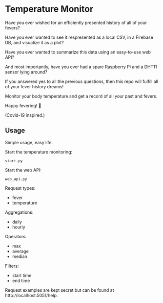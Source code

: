 # Temperature Monitor

Have you ever wished for an efficiently presented history of all of your fevers?

Have you ever wanted to see it respresented as a local CSV, in a Firebase DB, and visualize it as a plot?

Have you ever wanted to summarize this data using an easy-to-use web API?

And most importantly, have you ever had a spare Raspberry Pi and a DHT11 sensor lying around?

If you answered yes to all the previous questions, then this repo will fulfill all of your fever history dreams!

Monitor your body temperature and get a record of all your past and fevers.

Happy fevering! :tada:

(Covid-19 inspired.)

## Usage

Simple usage, easy life. 

Start the temperature monitoring:
```
start.py
```

Start the web API:
```
web_api.py
```

Request types:
- fever
- temperature

Aggregations:
- daily
- hourly

Operators:
- max
- average
- median

Filters:
- start time
- end time

Request examples are kept secret but can be found at http://localhost:5051/help.
